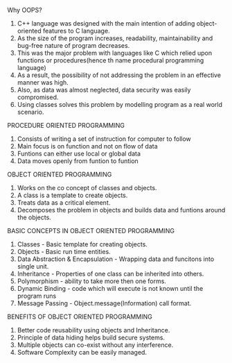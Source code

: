 Why OOPS?
1. C++ language was designed with the main intention of adding object-oriented features to C language.
2. As the size of the program increases, readability, maintainability and bug-free nature of program decreases.
3. This was the major problem with languages like C which relied upon functions or procedures(hence th name procedural programming language)
4. As a result, the possibility of not addressing the problem in an effective manner was high.
5. Also, as data was almost neglected, data security was easily compromised.
6. Using classes solves this problem by modelling program as a real world scenario.

PROCEDURE ORIENTED PROGRAMMING
1. Consists of writing a set of instruction for computer to follow
2. Main focus is on function and not on flow of data
3. Funtions can either use local or global data
4. Data moves openly from funtion to funtion

OBJECT ORIENTED PROGRAMMING
1. Works on the co concept of classes and objects.
2. A class is a template to create objects.
3. Treats data as a critical element.
4. Decomposes the problem in objects and builds data and funtions around the objects.

BASIC CONCEPTS IN OBJECT ORIENTED PROGRAMMING
1. Classes - Basic template for creating objects.
2. Objects - Basic run time entities.
3. Data Abstraction & Encapsulation - Wrapping data and funcitons into single unit.
4. Inheritance - Properties of one class can be inherited into others.
5. Polymorphism - ability to take more then one forms.
6. Dynamic Binding - code which will execute is not known until the program runs
7. Message Passing - Object.message(Information) call format.

BENEFITS OF OBJECT ORIENTED PROGRAMMING
1. Better code reusability using objects and Inheritance.
2. Principle of data hiding helps build secure systems.
3. Multiple objects can co-exist without any interference.
4. Software Complexity can be easily managed.